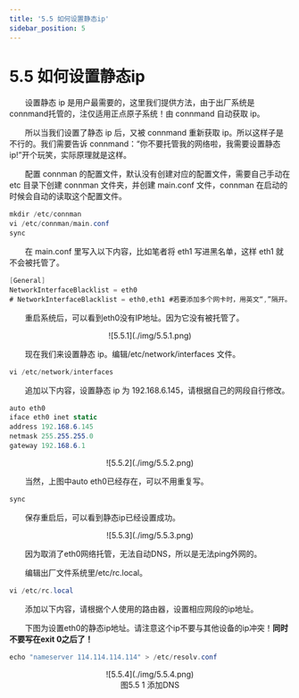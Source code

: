 ```yaml
---
title: '5.5 如何设置静态ip'
sidebar_position: 5
---
```


# 5.5 如何设置静态ip

&emsp;&emsp;设置静态 ip 是用户最需要的，这里我们提供方法，由于出厂系统是 connmand托管的，注仅适用正点原子系统！由 connmand 自动获取 ip。

&emsp;&emsp;所以当我们设置了静态 ip 后，又被 connmand 重新获取 ip。所以这样子是不行的。我们需要告诉 connmand：“你不要托管我的网络啦，我需要设置静态 ip!”开个玩笑，实际原理就是这样。

&emsp;&emsp;配置 connman 的配置文件，默认没有创建对应的配置文件，需要自己手动在 etc 目录下创建 connman 文件夹，并创建 main.conf 文件，connman 在启动的时候会自动的读取这个配置文件。
```c#
mkdir /etc/connman
vi /etc/connman/main.conf
sync
```

&emsp;&emsp;在 main.conf 里写入以下内容，比如笔者将 eth1 写进黑名单，这样 eth1 就不会被托管了。
```c#
[General]
NetworkInterfaceBlacklist = eth0
# NetworkInterfaceBlacklist = eth0,eth1 #若要添加多个网卡时，用英文“,”隔开。
```

&emsp;&emsp;重启系统后，可以看到eth0没有IP地址。因为它没有被托管了。

<center>
![5.5.1](./img/5.5.1.png)
</center>

&emsp;&emsp;现在我们来设置静态 ip。编辑/etc/network/interfaces 文件。
```c#
vi /etc/network/interfaces
```
&emsp;&emsp;追加以下内容，设置静态 ip 为 192.168.6.145，请根据自己的网段自行修改。
```c#
auto eth0
iface eth0 inet static
address 192.168.6.145
netmask 255.255.255.0
gateway 192.168.6.1
```

<center>
![5.5.2](./img/5.5.2.png)
</center>

&emsp;&emsp;当然，上图中auto eth0已经存在，可以不用重复写。
```c#
sync
```

&emsp;&emsp;保存重启后，可以看到静态ip已经设置成功。

<center>
![5.5.3](./img/5.5.3.png)
</center>

&emsp;&emsp;因为取消了eth0网络托管，无法自动DNS，所以是无法ping外网的。

&emsp;&emsp;编辑出厂文件系统里/etc/rc.local。
```c#
vi /etc/rc.local
```

&emsp;&emsp;添加以下内容，请根据个人使用的路由器，设置相应网段的ip地址。

&emsp;&emsp;下图为设置eth0的静态ip地址。请注意这个ip不要与其他设备的ip冲突！**同时不要写在exit 0之后了！**
```c#
echo "nameserver 114.114.114.114" > /etc/resolv.conf
```

<center>
![5.5.4](./img/5.5.4.png)<br />
图5.5 1 添加DNS
</center>






